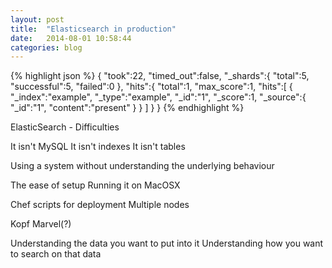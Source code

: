 ```yaml
---
layout: post
title:  "Elasticsearch in production"
date:   2014-08-01 10:58:44
categories: blog
---
```


{% highlight json %}
{
   "took":22,
   "timed_out":false,
   "_shards":{
      "total":5,
      "successful":5,
      "failed":0
   },
   "hits":{
      "total":1,
      "max_score":1,
      "hits":[
         {
            "_index":"example",
            "_type":"example",
            "_id":"1",
            "_score":1,
            "_source":{
               "_id":"1",
               "content":"present"
            }
         }
      ]
   }
}
{% endhighlight %}

ElasticSearch - Difficulties

It isn't MySQL
It isn't indexes
It isn't tables

Using a system without understanding the underlying behaviour

The ease of setup
Running it on MacOSX

Chef scripts for deployment
Multiple nodes

Kopf
Marvel(?)

Understanding the data you want to put into it
Understanding how you want to search on that data

